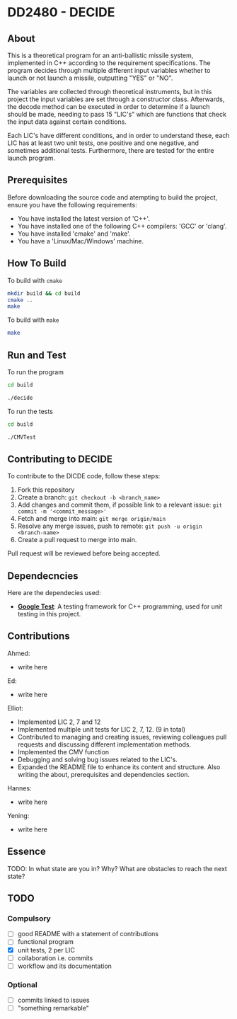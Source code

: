 # DD2480 - DECIDE

## About

This is a theoretical program for an anti-ballistic missile system, implemented in C++ according to the requirement specifications. The program decides through multiple different input variables whether to launch or not launch a missile, outputting "YES" or "NO".

The variables are collected through theoretical instruments, but in this project the input variables are set through a constructor class. Afterwards, the decode method can be executed in order to determine if a launch should be made, needing to pass 15 "LIC's" which are functions that check the input data against certain conditions.

Each LIC's have different conditions, and in order to understand these, each LIC has at least two unit tests, one positive and one negative, and sometimes additional tests. Furthermore, there are tested for the entire launch program.

## Prerequisites 

Before downloading the source code and atempting to build the project, ensure you have the following requirements:
* You have installed the latest version of 'C++'.
* You have installed one of the following C++ compilers: 'GCC' or 'clang'.
* You have installed 'cmake' and 'make'.
* You have a 'Linux/Mac/Windows' machine.

## How To Build

To build with `cmake`

```bash
mkdir build && cd build
cmake ..
make
```

To build with `make`

```bash
make
```

## Run and Test

To run the program

```bash
cd build
```

```bash
./decide
```

To run the tests

```bash
cd build
```

```bash
./CMVTest
```

## Contributing to DECIDE

To contribute to the DICDE code, follow these steps:
1. Fork this repository
2. Create a branch: `git checkout -b <branch_name>`
3. Add changes and commit them, if possible link to a relevant issue: `git commit -m '<commit_message>'`
4. Fetch and merge into main: `git merge origin/main`
5. Resolve any merge issues, push to remote: `git push -u origin <branch-name>`
6. Create a pull request to merge into main.

Pull request will be reviewed before being accepted.

## Dependecncies

Here are the dependecies used:
- [**Google Test**](https://google.github.io/googletest/primer.html): A testing framework for C++ programming, used for unit testing in this project. 

## Contributions

Ahmed:
- write here

Ed:
- write here

Elliot:
- Implemented LIC 2, 7 and 12
- Implemented multiple unit tests for LIC 2, 7, 12. (9 in total)
- Contributed to managing and creating issues, reviewing colleagues pull requests and discussing different implementation methods.
- Implemented the CMV function
- Debugging and solving bug issues related to the LIC's.
- Expanded the README file to enhance its content and structure. Also writing the about, prerequisites and dependencies section.

Hannes:
- write here

Yening:
- write here


## Essence

TODO:
In what state are you in? Why? What are obstacles to reach the next state?

## TODO

### Compulsory

- [ ] good README with a statement of contributions
- [ ] functional program
- [x] unit tests, 2 per LIC
- [ ] collaboration i.e. commits
- [ ] workflow and its documentation

### Optional

- [ ] commits linked to issues
- [ ] "something remarkable"
